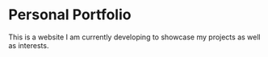 # Personal Portfolio

This is a website I am currently developing to showcase my projects as well as interests.
